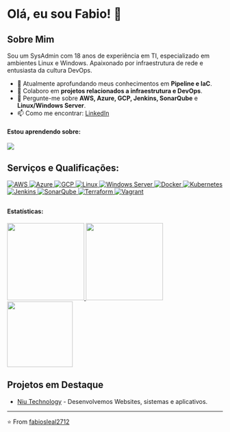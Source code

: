 # Olá, eu sou Fabio! 👋

## Sobre Mim
Sou um SysAdmin com 18 anos de experiência em TI, especializado em ambientes Linux e Windows. Apaixonado por infraestrutura de rede e entusiasta da cultura DevOps.

- 🌱 Atualmente aprofundando meus conhecimentos em **Pipeline e IaC**.
- 👯 Colaboro em **projetos relacionados a infraestrutura e DevOps**.
- 💬 Pergunte-me sobre **AWS, Azure, GCP, Jenkins, SonarQube** e **Linux/Windows Server**.
- 📫 Como me encontrar: [LinkedIn](https://www.linkedin.com/in/fabiosleal/)


#### Estou aprendendo sobre:
<p align="left">
  <a href="https://skillicons.dev">
    <img src="https://skillicons.dev/icons?i=maven,dotnet,jenkins,grafana,nginx,kubernetes,vim,ai,postgres,powershell,py" />
  </a>
</p>
</div>

## Serviços e Qualificações:
<div>
  <a href="https://aws.amazon.com">
    <img src="https://img.shields.io/badge/AWS-black?style=flat-square&logo=amazon-aws" alt="AWS"/>
  </a>
  <a href="https://azure.microsoft.com">
    <img src="https://img.shields.io/badge/Azure-black?style=flat-square&logo=microsoft-azure" alt="Azure"/>
  </a>
  <a href="https://cloud.google.com">
    <img src="https://img.shields.io/badge/GCP-black?style=flat-square&logo=google-cloud" alt="GCP"/>
  </a>
  <a href="https://www.linux.org">
    <img src="https://img.shields.io/badge/Linux-black?style=flat-square&logo=linux" alt="Linux"/>
  </a>
  <a href="https://www.microsoft.com/en-us/cloud-platform/windows-server">
    <img src="https://img.shields.io/badge/Windows%20Server-black?style=flat-square&logo=windows" alt="Windows Server"/>
  </a>
  <a href="https://www.docker.com">
    <img src="https://img.shields.io/badge/Docker-black?style=flat-square&logo=docker" alt="Docker"/>
  </a>
  <a href="https://kubernetes.io">
    <img src="https://img.shields.io/badge/Kubernetes-black?style=flat-square&logo=kubernetes" alt="Kubernetes"/>
  </a>
  <a href="https://www.jenkins.io">
    <img src="https://img.shields.io/badge/Jenkins-black?style=flat-square&logo=jenkins" alt="Jenkins"/>
  </a>
  <a href="https://www.sonarqube.org">
    <img src="https://img.shields.io/badge/SonarQube-black?style=flat-square&logo=sonarqube" alt="SonarQube"/>
  </a>
  <a href="https://www.terraform.io">
    <img src="https://img.shields.io/badge/Terraform-black?style=flat-square&logo=terraform" alt="Terraform"/>
  </a>
  <a href="https://www.vagrantup.com">
    <img src="https://img.shields.io/badge/Vagrant-black?style=flat-square&logo=vagrant" alt="Vagrant"/>
  </a>

</div>
  
  ##

#### Estatísticas:
<div>
<a href="https://github.com/fabiosleal2712">
<img loading="lazy" height="180em" src="https://github-readme-stats.vercel.app/api/top-langs/?username=fabiosleal2712&layout=compact&langs_count=7&theme=radical"/>
<img loading="lazy" height="180em" src="https://github-readme-stats.vercel.app/api/?username=fabiosleal2712&show_icons=true&include_all_commits=true&theme=radical"/>
<img loading="lazy" height="153em" src="http://github-readme-streak-stats.herokuapp.com/?user=fabiosleal2712&amp;theme=radical">
</a>
</div>



## Projetos em Destaque
- [Niu Technology](https://niutechnology.com.br/) - Desenvolvemos Websites, sistemas e  aplicativos.


---

⭐️ From [fabiosleal2712](https://github.com/fabiosleal2712)
